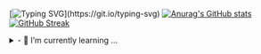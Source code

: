[![Typing SVG](https://readme-typing-svg.demolab.com?font=Fira+Code&pause=1000&center=true&vCenter=true&multiline=true&random=false&width=435&height=100&lines=Hi!+I'm+Taewoo+Kim+;I'm+studying+SpringBoot+and+Unity.)](https://git.io/typing-svg)
[![Anurag's GitHub stats](https://github-readme-stats.vercel.app/api?username=taeng0720)](https://github.com/anuraghazra/github-readme-stats)
[![GitHub Streak](https://streak-stats.demolab.com?user=taeng0720&theme=dark&border_radius=2&date_format=M%20j%5B%2C%20Y%5D)](https://git.io/streak-stats)
<details>
<summary>
    - 🌱 I’m currently learning ...
</summary>
 ![js](https://img.shields.io/badge/JavaScript-F7DF1E?style=for-the-badge&logo=JavaScript&logoColor=white) 
    ![html](https://img.shields.io/badge/HTML5-E34F26?style=for-the-badge&logo=html5&logoColor=white) 
    ![css](https://img.shields.io/badge/CSS-239120?&style=for-the-badge&logo=css3&logoColor=white) 
    ![react](https://img.shields.io/badge/React-20232A?style=for-the-badge&logo=react&logoColor=61DAFB)  
![MySQL](https://img.shields.io/badge/mysql-%2300f.svg?style=for-the-badge&logo=mysql&logoColor=white) 
    ![java](https://img.shields.io/badge/Java-ED8B00?style=for-the-badge&logo=openjdk&logoColor=white) 
    ![c](https://img.shields.io/badge/C-00599C?style=for-the-badge&logo=c&logoColor=white) 
    ![python](https://img.shields.io/badge/Python-14354C?style=for-the-badge&logo=python&logoColor=white) 
    ![kotlin](https://img.shields.io/badge/Kotlin-0095D5?&style=for-the-badge&logo=kotlin&logoColor=white) 
    ![spring](https://img.shields.io/badge/Spring-6DB33F?style=for-the-badge&logo=spring&logoColor=white) 
</details>


